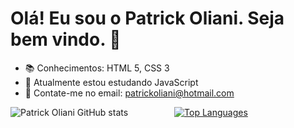 # Olá! Eu sou o Patrick Oliani. Seja bem vindo. 👋

- 📚 Conhecimentos: HTML 5, CSS 3
- 🌱 Atualmente estou estudando JavaScript
- 💬 Contate-me no email: patrickoliani@hotmail.com

<div style="display: flex; justify-content: space-between;">
  <div style="width: 48%;">
    <img src="https://github-readme-stats.vercel.app/api?username=PatrickOliani&show_icons=true&theme=midnight-purple" alt="Patrick Oliani GitHub stats">
  </div>
  <div style="width: 48%;">
    <a href="https://github.com/PatrickOliani/github-readme-stats">
      <img src="https://github-readme-stats.vercel.app/api/top-langs/?username=PatrickOliani&layout=compact&theme=midnight-purple" alt="Top Languages">
    </a>
  </div>
</div>





